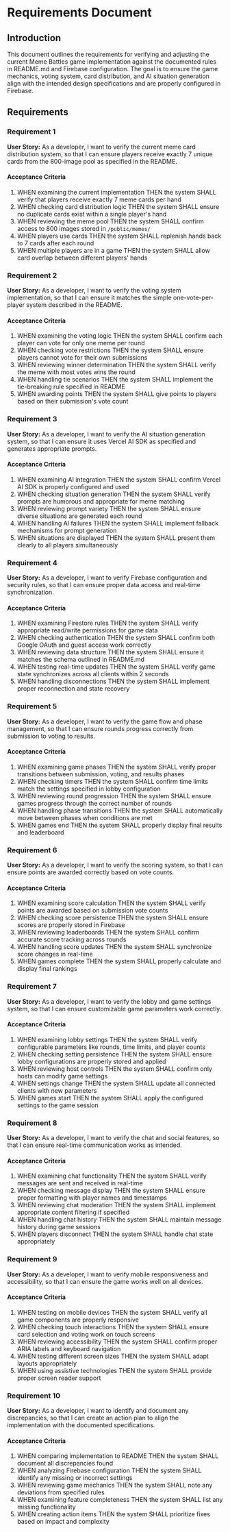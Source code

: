 # Requirements Document

## Introduction

This document outlines the requirements for verifying and adjusting the current Meme Battles game implementation against the documented rules in README.md and Firebase configuration. The goal is to ensure the game mechanics, voting system, card distribution, and AI situation generation align with the intended design specifications and are properly configured in Firebase.

## Requirements

### Requirement 1

**User Story:** As a developer, I want to verify the current meme card distribution system, so that I can ensure players receive exactly 7 unique cards from the 800-image pool as specified in the README.

#### Acceptance Criteria

1. WHEN examining the current implementation THEN the system SHALL verify that players receive exactly 7 meme cards per hand
2. WHEN checking card distribution logic THEN the system SHALL ensure no duplicate cards exist within a single player's hand
3. WHEN reviewing the meme pool THEN the system SHALL confirm access to 800 images stored in `/public/memes/`
4. WHEN players use cards THEN the system SHALL replenish hands back to 7 cards after each round
5. WHEN multiple players are in a game THEN the system SHALL allow card overlap between different players' hands

### Requirement 2

**User Story:** As a developer, I want to verify the voting system implementation, so that I can ensure it matches the simple one-vote-per-player system described in the README.

#### Acceptance Criteria

1. WHEN examining the voting logic THEN the system SHALL confirm each player can vote for only one meme per round
2. WHEN checking vote restrictions THEN the system SHALL ensure players cannot vote for their own submissions
3. WHEN reviewing winner determination THEN the system SHALL verify the meme with most votes wins the round
4. WHEN handling tie scenarios THEN the system SHALL implement the tie-breaking rule specified in README
5. WHEN awarding points THEN the system SHALL give points to players based on their submission's vote count

### Requirement 3

**User Story:** As a developer, I want to verify the AI situation generation system, so that I can ensure it uses Vercel AI SDK as specified and generates appropriate prompts.

#### Acceptance Criteria

1. WHEN examining AI integration THEN the system SHALL confirm Vercel AI SDK is properly configured and used
2. WHEN checking situation generation THEN the system SHALL verify prompts are humorous and appropriate for meme matching
3. WHEN reviewing prompt variety THEN the system SHALL ensure diverse situations are generated each round
4. WHEN handling AI failures THEN the system SHALL implement fallback mechanisms for prompt generation
5. WHEN situations are displayed THEN the system SHALL present them clearly to all players simultaneously

### Requirement 4

**User Story:** As a developer, I want to verify Firebase configuration and security rules, so that I can ensure proper data access and real-time synchronization.

#### Acceptance Criteria

1. WHEN examining Firestore rules THEN the system SHALL verify appropriate read/write permissions for game data
2. WHEN checking authentication THEN the system SHALL confirm both Google OAuth and guest access work correctly
3. WHEN reviewing data structure THEN the system SHALL ensure it matches the schema outlined in README.md
4. WHEN testing real-time updates THEN the system SHALL verify game state synchronizes across all clients within 2 seconds
5. WHEN handling disconnections THEN the system SHALL implement proper reconnection and state recovery

### Requirement 5

**User Story:** As a developer, I want to verify the game flow and phase management, so that I can ensure rounds progress correctly from submission to voting to results.

#### Acceptance Criteria

1. WHEN examining game phases THEN the system SHALL verify proper transitions between submission, voting, and results phases
2. WHEN checking timers THEN the system SHALL confirm time limits match the settings specified in lobby configuration
3. WHEN reviewing round progression THEN the system SHALL ensure games progress through the correct number of rounds
4. WHEN handling phase transitions THEN the system SHALL automatically move between phases when conditions are met
5. WHEN games end THEN the system SHALL properly display final results and leaderboard

### Requirement 6

**User Story:** As a developer, I want to verify the scoring system, so that I can ensure points are awarded correctly based on vote counts.

#### Acceptance Criteria

1. WHEN examining score calculation THEN the system SHALL verify points are awarded based on submission vote counts
2. WHEN checking score persistence THEN the system SHALL ensure scores are properly stored in Firebase
3. WHEN reviewing leaderboards THEN the system SHALL confirm accurate score tracking across rounds
4. WHEN handling score updates THEN the system SHALL synchronize score changes in real-time
5. WHEN games complete THEN the system SHALL properly calculate and display final rankings

### Requirement 7

**User Story:** As a developer, I want to verify the lobby and game settings system, so that I can ensure customizable game parameters work correctly.

#### Acceptance Criteria

1. WHEN examining lobby settings THEN the system SHALL verify configurable parameters like rounds, time limits, and player counts
2. WHEN checking setting persistence THEN the system SHALL ensure lobby configurations are properly stored and applied
3. WHEN reviewing host controls THEN the system SHALL confirm only hosts can modify game settings
4. WHEN settings change THEN the system SHALL update all connected clients with new parameters
5. WHEN games start THEN the system SHALL apply the configured settings to the game session

### Requirement 8

**User Story:** As a developer, I want to verify the chat and social features, so that I can ensure real-time communication works as intended.

#### Acceptance Criteria

1. WHEN examining chat functionality THEN the system SHALL verify messages are sent and received in real-time
2. WHEN checking message display THEN the system SHALL ensure proper formatting with player names and timestamps
3. WHEN reviewing chat moderation THEN the system SHALL implement appropriate content filtering if specified
4. WHEN handling chat history THEN the system SHALL maintain message history during game sessions
5. WHEN players disconnect THEN the system SHALL handle chat state appropriately

### Requirement 9

**User Story:** As a developer, I want to verify mobile responsiveness and accessibility, so that I can ensure the game works well on all devices.

#### Acceptance Criteria

1. WHEN testing on mobile devices THEN the system SHALL verify all game components are properly responsive
2. WHEN checking touch interactions THEN the system SHALL ensure card selection and voting work on touch screens
3. WHEN reviewing accessibility THEN the system SHALL confirm proper ARIA labels and keyboard navigation
4. WHEN testing different screen sizes THEN the system SHALL adapt layouts appropriately
5. WHEN using assistive technologies THEN the system SHALL provide proper screen reader support

### Requirement 10

**User Story:** As a developer, I want to identify and document any discrepancies, so that I can create an action plan to align the implementation with the documented specifications.

#### Acceptance Criteria

1. WHEN comparing implementation to README THEN the system SHALL document all discrepancies found
2. WHEN analyzing Firebase configuration THEN the system SHALL identify any missing or incorrect settings
3. WHEN reviewing game mechanics THEN the system SHALL note any deviations from specified rules
4. WHEN examining feature completeness THEN the system SHALL list any missing functionality
5. WHEN creating action items THEN the system SHALL prioritize fixes based on impact and complexity
